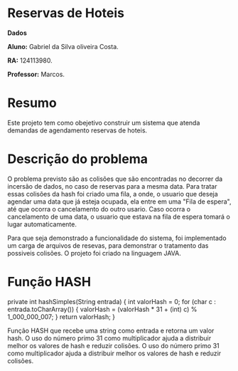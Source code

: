 # Reservas de Hoteis

**Dados**

**Aluno:** Gabriel da Silva oliveira Costa.

**RA:** 124113980.

**Professor:** Marcos.

# Resumo

Este projeto tem como obejetivo construir um sistema que atenda demandas de agendamento reservas de hoteis.

# Descrição do problema


O problema previsto são as colisões que são encontradas no decorrer da incersão de dados, no caso de reservas para a mesma data. Para tratar essas colisões da hash foi criado uma fila, a onde, o usuario que deseja agendar uma data que já esteja ocupada, ela entre em uma "Fila de espera", até que ocorra o cancelamento do outro usario. Caso ocorra o cancelamento de uma data, o usuario que estava na fila de espera tomará o lugar automaticamente. 

Para que seja demonstrado a funcionalidade do sistema, foi implementado um carga de arquivos de resevas, para demonstrar o tratamento das possiveis colisões. 
O projeto foi criado na linguagem JAVA.

# Função HASH

  private int hashSimples(String entrada) {
      int valorHash = 0;
      for (char c : entrada.toCharArray()) {
          valorHash = (valorHash * 31 + (int) c) % 1_000_000_007;
      }
      return valorHash;
  }

Função HASH que recebe uma string como entrada e retorna um valor hash. O uso do número primo 31 como multiplicador ajuda a distribuir melhor os valores de hash e reduzir colisões.
O uso do número primo 31 como multiplicador ajuda a distribuir melhor os valores de hash e reduzir colisões.

